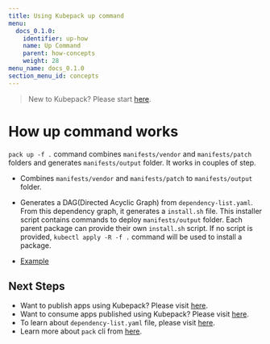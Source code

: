 ```yaml
---
title: Using Kubepack up command
menu:
  docs_0.1.0:
    identifier: up-how
    name: Up Command
    parent: how-concepts
    weight: 28
menu_name: docs_0.1.0
section_menu_id: concepts
---
```


> New to Kubepack? Please start [here](/docs/concepts/README.md).

# How up command works

`pack up -f .` command combines `manifests/vendor` and `manifests/patch` folders and generates `manifests/output` folder. It works in couples of step.

 - Combines `manifests/vendor` and `manifests/patch` to `manifests/output` folder.
 - Generates a DAG(Directed Acyclic Graph) from `dependency-list.yaml`. From this dependency graph, it generates a `install.sh` file. This installer script contains commands to deploy `manifests/output` folder. Each parent package can provide their own `install.sh` script. If no script is provided, `kubectl apply -R -f .` command will be used to install a package.

- [Example](/docs/_testdata/test-11)

## Next Steps

- Want to publish apps using Kubepack? Please visit [here](/docs/concepts/how/publisher.md).
- Want to consume apps published using Kubepack? Please visit [here](/docs/concepts/how/user.md).
- To learn about `dependency-list.yaml` file, please visit [here](/docs/concepts/how/manifest.md).
- Learn more about `pack` cli from [here](/docs/concepts/how/cli.md).
